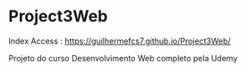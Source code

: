 # Project3Web

Index Access : https://guilhermefcs7.github.io/Project3Web/

Projeto do curso Desenvolvimento Web completo pela Udemy
